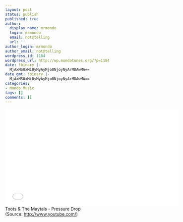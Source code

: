 ```yaml
---
layout: post
status: publish
published: true
author:
  display_name: mrmondo
  login: mrmondo
  email: not@telling
  url: ''
author_login: mrmondo
author_email: not@telling
wordpress_id: 1184
wordpress_url: http://wp.mondotunes.org/?p=1184
date: !binary |-
  MjAxMS0xMi0yMyAyMjo0NjoyNyArMDAwMA==
date_gmt: !binary |-
  MjAxMS0xMi0yMyAyMjo0NjoyNyArMDAwMA==
categories:
- Mondo Music
tags: []
comments: []
---
```

<iframe width="560" height="315" src="//www.youtube.com/embed/6rb13ksYO0s" frameborder="0"> </iframe>
Toots &amp; The Maytals - Pressure Drop
<div class="attribution">(<span>Source:</span> <a href="http://www.youtube.com/">http://www.youtube.com/</a>)</div>
